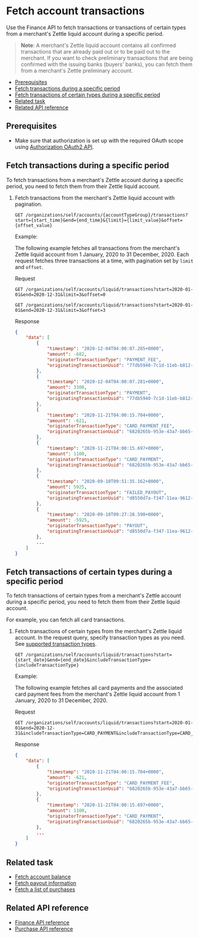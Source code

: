 Fetch account transactions
===
Use the Finance API to fetch transactions or transactions of certain types from a merchant's Zettle liquid account during a specific period.

> **Note**: A merchant's Zettle liquid account contains all confirmed transactions that are already paid out or to be paid out to the merchant. If you want to check preliminary transactions that are being confirmed with the issuing banks (buyers' banks), you can fetch them from a merchant's Zettle preliminary account.

<!-- Is there any limit for how old transactions can be fetched? -->  

* [Prerequisites](#prerequisites)
* [Fetch transactions during a specific period](#fetch-transactions-during-a-specific-period)
* [Fetch transactions of certain types during a specific period](#fetch-transactions-of-certain-types-during-a-specific-period)
* [Related task](#related-task)
* [Related API reference](#related-api-reference)

## Prerequisites
* Make sure that authorization is set up with the required OAuth scope using [Authorization OAuth2 API](../../authorization.adoc). 

## Fetch transactions during a specific period
To fetch transactions from a merchant's Zettle account during a specific period, you need to fetch them from their Zettle liquid account.
<!-- Check with team Ledger: Is it correct that a PAYMENT transaction can have a PAYOUT state? When I fetched all transactions, I got transactions that include PAYOUT. How can the integrator tell which PAYOUT is from which transaction type? --> 

1. Fetch transactions from the merchant's Zettle liquid account with pagination.
     
   ```
   GET /organizations/self/accounts/{accountTypeGroup}/transactions?start={start_time}&end={end_time}&{limit}={limit_value}&offset={offset_value}
   ```

   Example:
   
   The following example fetches all transactions from the merchant's Zettle liquid account from 1 January, 2020 to 31 December, 2020. Each request fetches three transactions at a time, with pagination set by `limit` and `offset`. 
   
   Request
   
   ```
   GET /organizations/self/accounts/liquid/transactions?start=2020-01-01&end=2020-12-31&limit=3&offset=0
   ```
   ```
   GET /organizations/self/accounts/liquid/transactions?start=2020-01-01&end=2020-12-31&limit=3&offset=3
   ```
   Response
   
    ```json
    {
        "data": [
            {
                "timestamp": "2020-12-04T04:00:07.285+0000",
                "amount": -682,
                "originatorTransactionType": "PAYMENT_FEE",
                "originatingTransactionUuid": "77db5940-7c1d-11eb-b812-d3f21f3c0d77"
            },
            {
                "timestamp": "2020-12-04T04:00:07.281+0000",
                "amount": 3300,
                "originatorTransactionType": "PAYMENT",
                "originatingTransactionUuid": "77db5940-7c1d-11eb-b812-d3f21f3c0d77"
            },
            {
                "timestamp": "2020-11-21T04:00:15.704+0000",
                "amount": -621,
                "originatorTransactionType": "CARD_PAYMENT_FEE",
                "originatingTransactionUuid": "6820265b-953e-43a7-bb65-abac1ef104bf"
            },
            {
                "timestamp": "2020-11-21T04:00:15.697+0000",
                "amount": 1100,
                "originatorTransactionType": "CARD_PAYMENT",
                "originatingTransactionUuid": "6820265b-953e-43a7-bb65-abac1ef104bf"
            },
            {
                "timestamp": "2020-09-10T09:51:35.162+0000",
                "amount": 5925,
                "originatorTransactionType": "FAILED_PAYOUT",
                "originatingTransactionUuid": "d8550d7a-f347-11ea-9612-3bce5300b9a9"
            },
            {
                "timestamp": "2020-09-10T09:27:28.590+0000",
                "amount": -5925,
                "originatorTransactionType": "PAYOUT",
                "originatingTransactionUuid": "d8550d7a-f347-11ea-9612-3bce5300b9a9"
            },
            ...
        ]
    }
    ```

## Fetch transactions of certain types during a specific period
To fetch transactions of certain types from a merchant's Zettle account during a specific period, you need to fetch them from their Zettle liquid account.

For example, you can fetch all card transactions.

1. Fetch transactions of certain types from the merchant's Zettle liquid account. In the request query, specify transaction types as you need. See [supported transaction types](../api-reference.md#supported-transaction-types).
        
   ```
   GET /organizations/self/accounts/liquid/transactions?start={start_date}&end={end_date}&includeTransactionType={includeTransactionType}
   ```

   Example:
   
   The following example fetches all card payments and the associated card payment fees from the merchant's Zettle liquid account from 1 January, 2020 to 31 December, 2020.
   
   Request   
   ```
   GET /organizations/self/accounts/liquid/transactions?start=2020-01-01&end=2020-12-31&includeTransactionType=CARD_PAYMENT&includeTransactionType=CARD_PAYMENT_FEE
   ```
       
   Response

    ```json
    {
        "data": [
            {
                "timestamp": "2020-11-21T04:00:15.704+0000",
                "amount": -621,
                "originatorTransactionType": "CARD_PAYMENT_FEE",
                "originatingTransactionUuid": "6820265b-953e-43a7-bb65-abac1ef104bf"
            },
            {
                "timestamp": "2020-11-21T04:00:15.697+0000",
                "amount": 1100,
                "originatorTransactionType": "CARD_PAYMENT",
                "originatingTransactionUuid": "6820265b-953e-43a7-bb65-abac1ef104bf"
            },
            ...
        ]
    }
    ```

## Related task
* [Fetch account balance](fetch-account-balance.md)
* [Fetch payout information](fetch-payout-info.md)
* [Fetch a list of purchases](../../purchase.adoc#fetch-a-list-of-purchases)


## Related API reference
* [Finance API reference](../api-reference.md)
* [Purchase API reference](../../purchase.adoc)